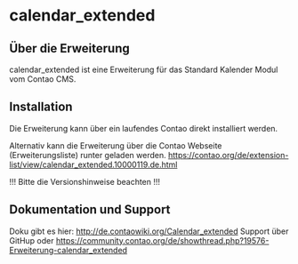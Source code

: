 calendar_extended
=================

Über die Erweiterung
--------------------

calendar_extended ist eine Erweiterung für das Standard Kalender Modul vom Contao CMS.


Installation
------------

Die Erweiterung kann über ein laufendes Contao direkt installiert werden.

Alternativ kann die Erweiterung über die Contao Webseite (Erweiterungsliste) runter geladen werden.
https://contao.org/de/extension-list/view/calendar_extended.10000119.de.html

!!! Bitte die Versionshinweise beachten !!!


Dokumentation und Support
-------------------------

Doku gibt es hier: http://de.contaowiki.org/Calendar_extended
Support über GitHup oder https://community.contao.org/de/showthread.php?19576-Erweiterung-calendar_extended
